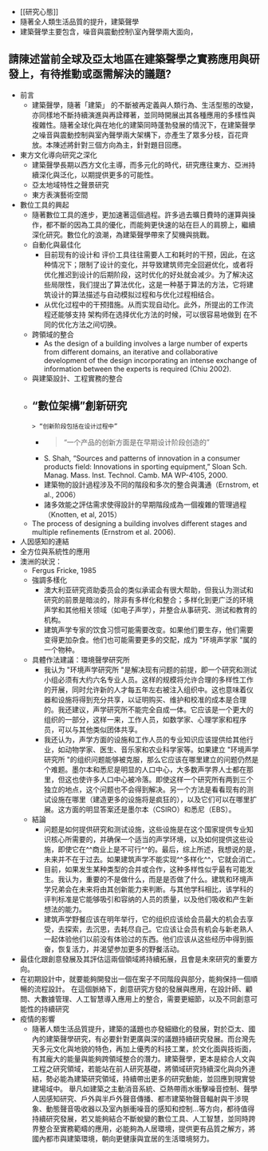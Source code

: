 - [[研究心態]]
- 隨著全人類生活品質的提升，建築聲學
- 建築聲學主要包含，噪音與震動控制\室內聲學兩大面向，
## 請陳述當前全球及亞太地區在建築聲學之實務應用與研發上，有待推動或亟需解決的議題?
- 前言
	- 建築聲學，隨著「建築」 的不斷被再定義與人類行為、生活型態的改變，亦同樣地不斷持續演進與再詮釋著，並同時開展出其各種應用的多樣性與複雜性。隨著全球化與在地化的建築同時蓬勃發展的情況下，在建築聲學之噪音與震動控制與室內聲學兩大架構下，亦產生了眾多分枝，百花齊放。本陳述將針對三個方向為主，針對題目回應。
- 東方文化導向研究之深化
	- 建築聲學長期以西方文化主導，而多元化的時代，研究應往東方、亞洲持續深化與泛化，以期提供更多的可能性。
	- 亞太地域特性之聲景研究
	- 東方表演藝術空間
- 數位工具的興起
	- 隨著數位工具的進步，更加速著這個過程。許多過去曠日費時的運算與操作，都不斷的因為工具的優化，而能夠更快速的站在巨人的肩膀上，繼續深化研究。數位化的浪潮，為建築聲學帶來了契機與挑戰。
	- 自動化與最佳化
		- 目前现有的设计和 评价工具往往需要人工和耗时的干预，因此，在这种情况下；限制了设计的变化，并导致建筑师完全回避优化，或者将优化推迟到设计的后期阶段，这时优化的好处就会减少。为了解决这些局限性，我们提出了算法优化，这是一种基于算法的方法，它将建筑设计的算法描述与自动模拟过程和与优化过程相结合。
		- 从优化过程中的干预措施。从而实现自动化。此外，所提出的工作流程还能够支持 架构师在选择优化方法的时候，可以很容易地做到 在不同的优化方法之间切换。
	- 跨領域的整合
		- As the design of a building involves a large number of experts from different domains, an iterative and collaborative development of the design incorporating an intense exchange of information between the experts is required (Chiu 2002).
	- 與建築設計、工程實務的整合
	- “數位架構”創新研究
		-
		  > “创新阶段包括在设计过程中”
		-
		  >“一个产品的创新方面是在早期设计阶段创造的”
		- S. Shah, “Sources and patterns of innovation in a consumer products field: Innovations in sporting equipment,” Sloan Sch. Manag. Mass. Inst. Technol. Camb. MA WP-4105, 2000.
		- 建築物的設計過程涉及不同的階段和多次的整合與溝通（Ernstrom, et al., 2006）
		- 諸多效能之評估需求使得設計的早期階段成為一個複雜的管理過程（Knotten, et al, 2015）
	- The process of designing a building involves different stages and multiple refinements (Ernstrom et al. 2006).
- 人因感知的連結
- 全方位與系統性的應用
- 澳洲的狀況：
	- Fergus Fricke, 1985
	- 強調多樣化
		- 澳大利亚研究资助委员会的类似承诺会有很大帮助，但我认为测试和研究的前景是暗淡的，除非有多样化和整合；多样化到更广泛的环境声学和其他相关领域（如电子声学），并整合从事研究、测试和教育的机构。
		- 建筑声学专家的饮食习惯可能需要改变。如果他们要生存，他们需要变得更加杂食。他们也可能需要更多的交配，成为 "环境声学家 "属的一个物种。
	- 具體作法建議：環境聲學研究所
		- 我认为 "环境声学研究所 "是解决现有问题的前提，即一个研究和测试小组必须有大约六名专业人员。这样的规模将允许合理的多样性工作的开展，同时允许新的人才每五年左右被注入组织中。这也意味着仪器和设施将得到充分共享，以证明购买、维护和校准的成本是合理的。我还建议，声学研究所不能完全自成一体。它应该是一个更大的组织的一部分，这样一来，工作人员，如数学家、心理学家和程序员，可以与其他类似团体共享。
		- 我还认为，声学方面的设施和工作人员的专业知识应该提供给其他行业，如动物学家、医生、音乐家和农业科学家等。如果建立 "环境声学研究所 "的组织问题能够被克服，那么它应该在哪里建立的问题仍然是个难题。墨尔本和悉尼是明显的人口中心，大多数声学界人士都在那里，但这也使许多人口中心被冷落。即使这样一个研究所有两到三个独立的地点，这个问题也不会得到解决。另一个方法是看看现有的测试设施在哪里（建造更多的设施将是疯狂的），以及它们可以在哪里扩展。这方面的明显答案还是墨尔本（CSIRO）和悉尼（EBS）。
	- 結論
		- 问题是如何提供研究和测试设施，这些设施是在这个国家提供专业知识核心所需要的，并确保一个适当的声学环境，以及如何提供这些设施，即使它在^^商业上是不可行^^的。最后，综上所述，我想说的是，未来并不在于过去。如果建筑声学不能实现^^多样化^^，它就会消亡。
		- 目前，如果发生某种类型的合并或合作，这种多样性似乎最有可能发生。我认为，重要的不是做什么，而是是否做了什么。建筑和环境声学兄弟会在未来将由其创新能力来判断。与其他学科相比，该学科的评判标准是它能够吸引和容纳的人员的质量，以及他们吸收和产生新想法的能力。
		- 建筑声学野餐应该在明年举行，它的组织应该给会员最大的机会去享受，去探索，去沉思，去耗尽自己。它应该让会员有机会与新老熟人一起体验他们以前没有体验过的东西。他们应该从这些经历中得到振奋，恢复活力，并渴望参加更多的野餐活动。
- 最佳化跟創意發展及其評估這兩個領域將持續拓展，且會是未來研究的重要方向。
- 在初期設計中，就要能夠開發出一個在案子不同階段與部分，能夠保持一個順暢的流程設計。 在這個脈絡下，創意研究方發的發展與應用，在設計師、顧問、大數據管理、人工智慧導入應用上的整合，需要更細節，以及不同創意可能性的持續研究
- 疫情的影響
	- 隨著人類生活品質提升，建築的議題也亦發細緻化的發展，對於亞太、國內的建築聲學研究，有必要針對更廣與深的議題持續研究發展。而台灣先天多元文化與地貌的特色，再加上優秀的科技工業，於文化面與技術面，有其龐大的能量與能夠跨領域整合的潛力。建築聲學，更本是綜合人文與工程之研究領域，若能站在前人研究基礎，將領域研究持續深化與向外連結，勢必能為建築研究領域，持續帶出更多的研究動能，並回應到現實營建場域中。 舉凡如建築之主動消音系統、亞熱帶雨水衝擊噪音控制、聲學人因感知研究、戶外與半戶外聲音傳播、都市建築物聲音輻射與干涉現象、動態聲音吸收器以及室內脈衝噪音的感知和控制...等方向，都待值得持續研究發展，若又能夠結合不斷蛻變的數位工具、人工智慧，並同時跨界整合至實務範疇的應用，必能夠為人居環境，提供更有品質之解方，將國內都市與建築環境，朝向更健康與宜居的生活環境努力。